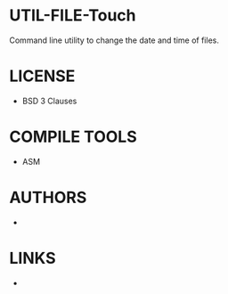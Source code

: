 # UTIL-FILE-Touch
Command line utility to change the date and time of files.

LICENSE
===============
* BSD 3 Clauses

COMPILE TOOLS
===============
* ASM

AUTHORS
===============
* 

LINKS
===============
* 



